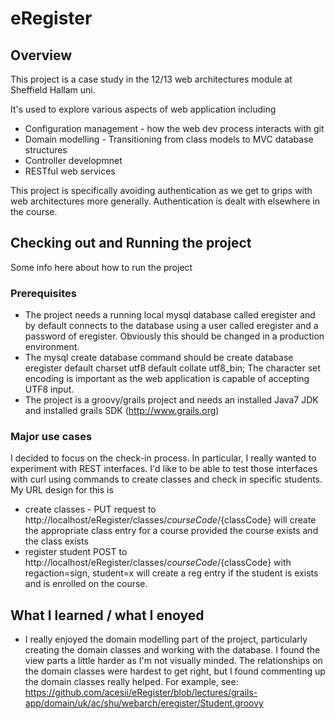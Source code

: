 # eRegister

## Overview

This project is a case study in the 12/13 web architectures module at Sheffield Hallam uni.

It's used to explore various aspects of web application including

* Configuration management - how the web dev process interacts with git
* Domain modelling - Transitioning from class models to MVC database structures
* Controller developmnet
* RESTful web services

This project is specifically avoiding authentication as we get to grips with web architectures more generally. Authentication is dealt with elsewhere in the course.

## Checking out and Running the project

Some info here about how to run the project

### Prerequisites 

* The project needs a running local mysql database called eregister and by default connects to the database using a user called eregister and a password of eregister. Obviously this should be changed in a production environment.
* The mysql create database command should be create database eregister default charset utf8 default collate utf8_bin; The character set encoding is important as the web application is capable of accepting UTF8 input.
* The project is a groovy/grails project and needs an installed Java7 JDK and installed grails SDK (http://www.grails.org)

### Major use cases

I decided to focus on the check-in process. In particular, I really wanted to experiment with REST interfaces. I'd like to be able to test those interfaces with curl using commands to create classes and check in specific students. My URL design for this is

* create classes - PUT request to http://localhost/eRegister/classes/${courseCode}/${classCode} will create the appropriate class entry for a course provided the course exists and the class exists
* register student POST to http://localhost/eRegister/classes/${courseCode}/${classCode} with regaction=sign, student=x will create a reg entry if the student is exists and is enrolled on the course.

## What I learned / what I enoyed

* I really enjoyed the domain modelling part of the project, particularly creating the domain classes and working with the database. I found the view parts a little harder as I'm not visually minded. The relationships on the domain classes were hardest to get right, but I found commenting up the domain classes really helped. For example, see: https://github.com/acesii/eRegister/blob/lectures/grails-app/domain/uk/ac/shu/webarch/eregister/Student.groovy



